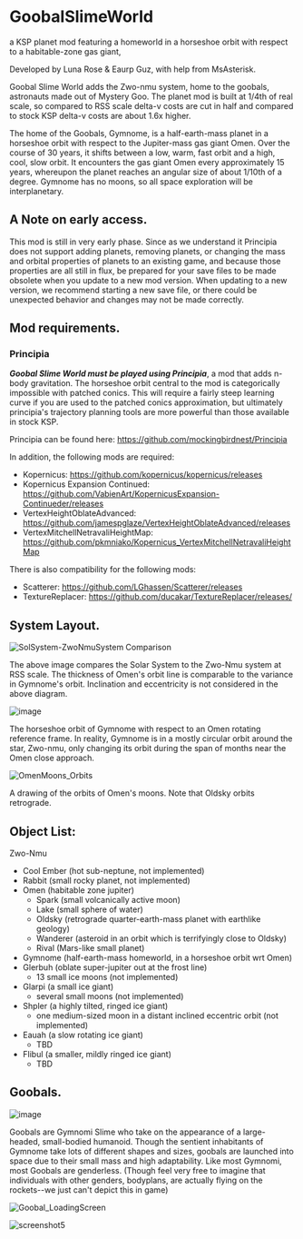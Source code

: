 # GoobalSlimeWorld
a KSP planet mod featuring a homeworld in a horseshoe orbit with respect to a habitable-zone gas giant, 

Developed by Luna Rose & Eaurp Guz, with help from MsAsterisk.

Goobal Slime World adds the Zwo-nmu system, home to the goobals, astronauts made out of Mystery Goo. The planet mod is built at 1/4th of real scale, so compared to RSS scale delta-v costs are cut in half and compared to stock KSP delta-v costs are about 1.6x higher.

The home of the Goobals, Gymnome, is a half-earth-mass planet in a horseshoe orbit with respect to the Jupiter-mass gas giant Omen. Over the course of 30 years, it shifts between a low, warm, fast orbit and a high, cool, slow orbit. It encounters the gas giant Omen every approximately 15 years, whereupon the planet reaches an angular size of about 1/10th of a degree. Gymnome has no moons, so all space exploration will be interplanetary.

## A Note on early access.

This mod is still in very early phase. Since as we understand it Principia does not support adding planets, removing planets, or changing the mass and orbital properties of planets to an existing game, and because those properties are all still in flux, be prepared for your save files to be made obsolete when you update to a new mod version. When updating to a new version, we recommend starting a new save file, or there could be unexpected behavior and changes may not be made correctly.

## Mod requirements.

### Principia
***Goobal Slime World must be played using Principia***, a mod that adds n-body gravitation. The horseshoe orbit central to the mod is categorically impossible with patched conics. This will require a fairly steep learning curve if you are used to the patched conics approximation, but ultimately principia's trajectory planning tools are more powerful than those available in stock KSP.

Principia can be found here: https://github.com/mockingbirdnest/Principia

In addition, the following mods are required:
* Kopernicus: https://github.com/kopernicus/kopernicus/releases
* Kopernicus Expansion Continued: https://github.com/VabienArt/KopernicusExpansion-Continueder/releases
* VertexHeightOblateAdvanced: https://github.com/jamespglaze/VertexHeightOblateAdvanced/releases
* VertexMitchellNetravaliHeightMap: https://github.com/pkmniako/Kopernicus_VertexMitchellNetravaliHeightMap

There is also compatibility for the following mods:
* Scatterer: https://github.com/LGhassen/Scatterer/releases
* TextureReplacer: https://github.com/ducakar/TextureReplacer/releases/


## System Layout.
![SolSystem-ZwoNmuSystem Comparison](https://github.com/user-attachments/assets/b9af3fda-3802-46bd-893d-260346882201)

The above image compares the Solar System to the Zwo-Nmu system at RSS scale. The thickness of Omen's orbit line is comparable to the variance in Gymnome's orbit. Inclination and eccentricity is not considered in the above diagram.

![image](https://github.com/user-attachments/assets/15058139-6656-4b02-9943-2fd81932fbae)

The horseshoe orbit of Gymnome with respect to an Omen rotating reference frame. In reality, Gymnome is in a mostly circular orbit around the star, Zwo-nmu, only changing its orbit during the span of months near the Omen close approach.

![OmenMoons_Orbits](https://github.com/user-attachments/assets/997e595c-4af6-46a7-8967-4077cab519a2)

A drawing of the orbits of Omen's moons. Note that Oldsky orbits retrograde.


## Object List:
Zwo-Nmu
* Cool Ember (hot sub-neptune, not implemented)
* Rabbit (small rocky planet, not implemented)
* Omen (habitable zone jupiter)
    * Spark (small volcanically active moon)
    * Lake (small sphere of water)
    * Oldsky (retrograde quarter-earth-mass planet with earthlike geology)
    * Wanderer (asteroid in an orbit which is terrifyingly close to Oldsky)
    * Rival (Mars-like small planet)
* Gymnome (half-earth-mass homeworld, in a horseshoe orbit wrt Omen)
* Glerbuh (oblate super-jupiter out at the frost line)
     * 13 small ice moons (not implemented)
* Glarpi (a small ice giant)
     * several small moons (not implemented)
* Shpler (a highly tilted, ringed ice giant)
     * one medium-sized moon in a distant inclined eccentric orbit (not implemented)
* Eauah (a slow rotating ice giant)
     * TBD  
* Flibul (a smaller, mildly ringed ice giant)
    * TBD

## Goobals.

![image](https://github.com/user-attachments/assets/1a634c0c-1daf-4ef9-b2b3-97d8b0767709)


Goobals are Gymnomi Slime who take on the appearance of a large-headed, small-bodied humanoid. Though the sentient inhabitants of Gymnome take lots of different shapes and sizes, goobals are launched into space due to their small mass and high adaptability. Like most Gymnomi, most Goobals are genderless. (Though feel very free to imagine that individuals with other genders, bodyplans, are actually flying on the rockets--we just can't depict this in game)

![Goobal_LoadingScreen](https://github.com/user-attachments/assets/0dedfb70-e2bd-4ff3-afe1-8839c5865826)

![screenshot5](https://github.com/user-attachments/assets/673a0453-ec29-4e0c-be96-fbc9ab3f599b)
